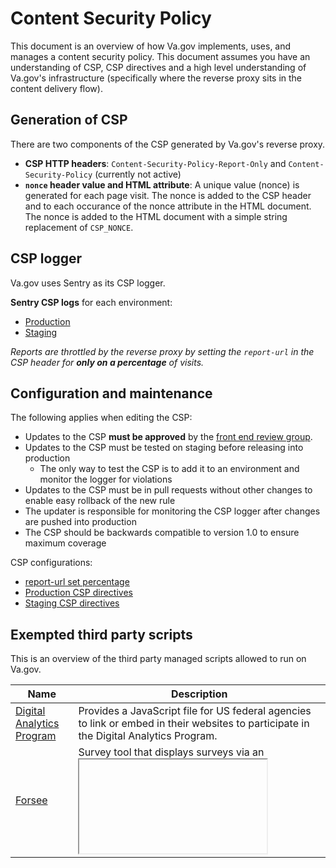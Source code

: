 # Content Security Policy 

This document is an overview of how Va.gov implements, uses, and manages a content security policy. This document assumes you have an understanding of CSP, CSP directives and a high level understanding of Va.gov's infrastructure (specifically where the reverse proxy sits in the content delivery flow).

## Generation of CSP

There are two components of the CSP generated by Va.gov's reverse proxy. 

- **CSP HTTP headers**: `Content-Security-Policy-Report-Only` and `Content-Security-Policy` (currently not active) 
- **`nonce` header value and HTML attribute**: A unique value (nonce) is generated for each page visit. The nonce is added to the CSP header and to each occurance of the nonce attribute in the HTML document. The nonce is added to the HTML document with a simple string replacement of `CSP_NONCE`. 

## CSP logger 

Va.gov uses Sentry as its CSP logger. 

**Sentry CSP logs** for each environment: 
- [Production](http://sentry.vfs.va.gov/vets-gov/website-production/?query=is%3Aunresolved+logger%3Acsp)
- [Staging](http://sentry.vfs.va.gov/vets-gov/website-staging/?query=is%3Aunresolved+logger%3Acsp)

_Reports are throttled by the reverse proxy by setting the `report-url` in the CSP header for **only on a percentage** of visits._

## Configuration and maintenance 

The following applies when editing the CSP: 

- Updates to the CSP **must be approved** by the [front end review group](https://github.com/orgs/department-of-veterans-affairs/teams/frontend-review-group). 
- Updates to the CSP must be tested on staging before releasing into production 
  - The only way to test the CSP is to add it to an environment and monitor the logger for violations 
- Updates to the CSP must be in pull requests without other changes to enable easy rollback of the new rule 
- The updater is responsible for monitoring the CSP logger after changes are pushed into production
- The CSP should be backwards compatible to version 1.0 to ensure maximum coverage

CSP configurations:

- [report-url set percentage](https://github.com/department-of-veterans-affairs/devops/blob/626321758f9e6065db9aee2ebd7e10862f2612cd/ansible/roles/revproxy-configure/templates/nginx_revproxy.conf#L125)
- [Production CSP directives](https://github.com/department-of-veterans-affairs/devops/blob/626321758f9e6065db9aee2ebd7e10862f2612cd/ansible/deployment/config/revproxy-vagov/vars/content_security_policy_vagov-prod.yml)
- [Staging CSP directives](https://github.com/department-of-veterans-affairs/devops/blob/626321758f9e6065db9aee2ebd7e10862f2612cd/ansible/deployment/config/revproxy-vagov/vars/content_security_policy_vagov-staging.yml)

## Exempted third party scripts 

This is an overview of the third party managed scripts allowed to run on Va.gov.

|Name|Description| 
|---------------------|---|
|[Digital Analytics Program](https://github.com/digital-analytics-program/gov-wide-code)|Provides a JavaScript file for US federal agencies to link or embed in their websites to participate in the Digital Analytics Program.|
|[Forsee](https://github.com/department-of-veterans-affairs/va.gov-team/blob/d754c8638a21c442cdb56bd0147c4ed25884dddb/platform/analytics/foresee/foresee)|Survey tool that displays surveys via an <iframe>.|
|[Github User Content](https://github.com/department-of-veterans-affairs/vets-website/blob/master/src/applications/static-pages/renderHomepageBanner.js)|Hosts configuration file for the homepage banner.|
|[Google Analytics](https://github.com/department-of-veterans-affairs/va.gov-team/blob/3d5b5b5f2307eb10af1f2e04d2c1a00707a1cf25/platform/analytics/google-analytics/readme.md)|Web analytics platform.|
|[Google Maps (via Leafletjs)](https://leafletjs.com/)|Facility locator uses leaflet to annotate its map. This dependency leverages the Google maps js framework.|
|[Google Optimize](https://github.com/department-of-veterans-affairs/vets.gov-team/blob/9fd4d5da296a4570fd10e7a6643c8418020c97c0/Practice%20Areas/Insights/Analytics/optimize360/readme.md#optimize-360o)|An a/b testing + personalization tool.|
|Govdelivery|used to deliver messages to veterans.|
|[Mapbox](https://github.com/department-of-veterans-affairs/va.gov-team/blob/7a662d972fa9e571a222a4b8b13b929ca1795c7a/products/facilities/facility-locator/README.md#what-to-know-about-the-product)|A location / address tool used in the Facility Locator.|
|[Medallia](https://github.com/department-of-veterans-affairs/vets.gov-team/blob/1c9fbe5f9291dbc9d425bca5fb8dbe5274a486aa/Products/Education/GIBCT/readme.md)|Survey tool|
|[Uservoice](https://github.com/department-of-veterans-affairs/va.gov-team/search?q=user+voice&unscoped_q=user+voice)|Survey tool|
|[YouTube](https://github.com/department-of-veterans-affairs/vets.gov-team/blob/1c9fbe5f9291dbc9d425bca5fb8dbe5274a486aa/Products/Education/GIBCT/readme.md)|Embedded video used on "Know Before You Go" video on GI Bill Comparison Tool.|

## Related info 
- [script csp](https://csp.withgoogle.com/docs/strict-csp.html)
- [CSP directives](https://developer.mozilla.org/en-US/docs/Web/HTTP/Headers/Content-Security-Policy)
- [Locking down your website scripts with csp hashes, nonces, and report-uri](https://www.troyhunt.com/locking-down-your-website-scripts-with-csp-hashes-nonces-and-report-uri/)
